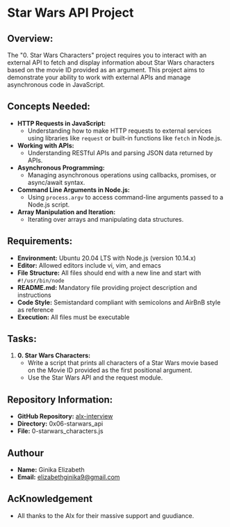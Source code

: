 # Star Wars API Project

## Overview:
The "0. Star Wars Characters" project requires you to interact with an external API to fetch and display information about Star Wars characters based on the movie ID provided as an argument. This project aims to demonstrate your ability to work with external APIs and manage asynchronous code in JavaScript.

## Concepts Needed:
- **HTTP Requests in JavaScript:**
  - Understanding how to make HTTP requests to external services using libraries like `request` or built-in functions like `fetch` in Node.js.
- **Working with APIs:**
  - Understanding RESTful APIs and parsing JSON data returned by APIs.
- **Asynchronous Programming:**
  - Managing asynchronous operations using callbacks, promises, or async/await syntax.
- **Command Line Arguments in Node.js:**
  - Using `process.argv` to access command-line arguments passed to a Node.js script.
- **Array Manipulation and Iteration:**
  - Iterating over arrays and manipulating data structures.

## Requirements:
- **Environment:** Ubuntu 20.04 LTS with Node.js (version 10.14.x)
- **Editor:** Allowed editors include vi, vim, and emacs
- **File Structure:** All files should end with a new line and start with `#!/usr/bin/node`
- **README.md:** Mandatory file providing project description and instructions
- **Code Style:** Semistandard compliant with semicolons and AirBnB style as reference
- **Execution:** All files must be executable

## Tasks:
1. **0. Star Wars Characters:**
   - Write a script that prints all characters of a Star Wars movie based on the Movie ID provided as the first positional argument.
   - Use the Star Wars API and the request module.

## Repository Information:
- **GitHub Repository:** [alx-interview](https://github.com/yourusername/alx-interview)
- **Directory:** 0x06-starwars_api
- **File:** 0-starwars_characters.js

## Authour
- **Name:** Ginika Elizabeth
- **Email:** elizabethginika9@gmail.com

## AcKnowledgement
- All thanks to the Alx for their massive support and guudiance.
